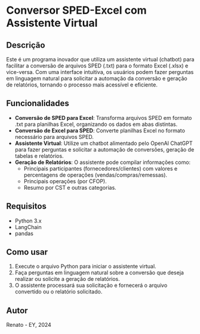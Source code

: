 # Conversor SPED-Excel com Assistente Virtual

## Descrição
Este é um programa inovador que utiliza um assistente virtual (chatbot) para facilitar a conversão de arquivos SPED (.txt) para o formato Excel (.xlsx) e vice-versa. Com uma interface intuitiva, os usuários podem fazer perguntas em linguagem natural para solicitar a automação da conversão e geração de relatórios, tornando o processo mais acessível e eficiente.

## Funcionalidades
- **Conversão de SPED para Excel**: Transforma arquivos SPED em formato .txt para planilhas Excel, organizando os dados em abas distintas.
- **Conversão de Excel para SPED**: Converte planilhas Excel no formato necessário para arquivos SPED.
- **Assistente Virtual**: Utilize um chatbot alimentado pelo OpenAI ChatGPT para fazer perguntas e solicitar a automação de conversões, geração de tabelas e relatórios.
- **Geração de Relatórios**: O assistente pode compilar informações como:
  - Principais participantes (fornecedores/clientes) com valores e percentagens de operações (vendas/compras/remessas).
  - Principais operações (por CFOP).
  - Resumo por CST e outras categorias.
  
## Requisitos
- Python 3.x
- LangChain
- pandas 

## Como usar
1. Execute o arquivo Python para iniciar o assistente virtual.
2. Faça perguntas em linguagem natural sobre a conversão que deseja realizar ou solicite a geração de relatórios.
3. O assistente processará sua solicitação e fornecerá o arquivo convertido ou o relatório solicitado.

## Autor
Renato - EY, 2024
